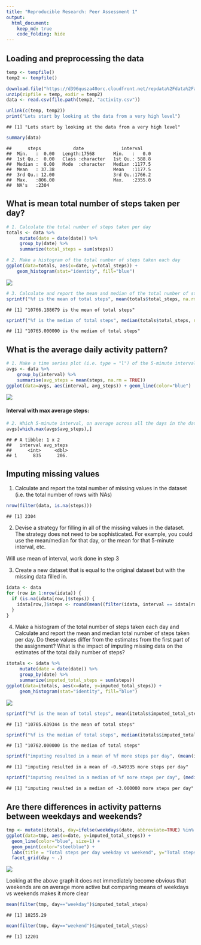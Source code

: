 ```yaml
---
title: "Reproducible Research: Peer Assessment 1"
output: 
  html_document:
    keep_md: true
    code_folding: hide
---
```




## Loading and preprocessing the data

```r
temp <- tempfile()
temp2 <- tempfile()

download.file("https://d396qusza40orc.cloudfront.net/repdata%2Fdata%2Factivity.zip",temp)
unzip(zipfile = temp, exdir = temp2)
data <- read.csv(file.path(temp2, "activity.csv"))

unlink(c(temp, temp2))
print("Lets start by looking at the data from a very high level")
```

```
## [1] "Lets start by looking at the data from a very high level"
```

```r
summary(data)
```

```
##      steps            date              interval     
##  Min.   :  0.00   Length:17568       Min.   :   0.0  
##  1st Qu.:  0.00   Class :character   1st Qu.: 588.8  
##  Median :  0.00   Mode  :character   Median :1177.5  
##  Mean   : 37.38                      Mean   :1177.5  
##  3rd Qu.: 12.00                      3rd Qu.:1766.2  
##  Max.   :806.00                      Max.   :2355.0  
##  NA's   :2304
```

## What is mean total number of steps taken per day?

```r
# 1. Calculate the total number of steps taken per day
totals <- data %>%
     mutate(date = date(date)) %>%
     group_by(date) %>%
     summarize(total_steps = sum(steps))

# 2. Make a histogram of the total number of steps taken each day
ggplot(data=totals, aes(x=date, y=total_steps)) +
    geom_histogram(stat="identity", fill="blue")
```

![](PA1_template_files/figure-html/unnamed-chunk-3-1.png)<!-- -->

```r
# 3. Calculate and report the mean and median of the total number of steps taken per day
sprintf("%f is the mean of total steps", mean(totals$total_steps, na.rm=TRUE))
```

```
## [1] "10766.188679 is the mean of total steps"
```

```r
sprintf("%f is the median of total steps", median(totals$total_steps, na.rm=TRUE))
```

```
## [1] "10765.000000 is the median of total steps"
```

## What is the average daily activity pattern?

```r
# 1. Make a time series plot (i.e. type = "l") of the 5-minute interval (x-axis) and the average number of steps taken, averaged across all days (y-axis)
avgs <- data %>% 
    group_by(interval) %>% 
    summarise(avg_steps = mean(steps, na.rm = TRUE)) 
ggplot(data=avgs, aes(interval, avg_steps)) + geom_line(color="blue")
```

![](PA1_template_files/figure-html/unnamed-chunk-4-1.png)<!-- -->

#### Interval with max average steps:

```r
# 2. Which 5-minute interval, on average across all the days in the dataset, contains the maximum number of steps?
avgs[which.max(avgs$avg_steps),]
```

```
## # A tibble: 1 x 2
##   interval avg_steps
##      <int>     <dbl>
## 1      835      206.
```

## Imputing missing values
1. Calculate and report the total number of missing values in the dataset (i.e. the total number of rows with NAs)

```r
nrow(filter(data, is.na(steps)))
```

```
## [1] 2304
```

2. Devise a strategy for filling in all of the missing values in the dataset. The strategy does not need to be sophisticated. For example, you could use the mean/median for that day, or the mean for that 5-minute interval, etc.

Will use mean of interval, work done in step 3

3. Create a new dataset that is equal to the original dataset but with the missing data filled in.

```r
idata <- data
for (row in 1:nrow(idata)) {
  if (is.na(idata[row,]$steps)) {
    idata[row,]$steps <- round(mean((filter(idata, interval == idata[row,]$interval))$steps, na.rm=TRUE))
  }
}
```
4. Make a histogram of the total number of steps taken each day and Calculate and report the mean and median total number of steps taken per day. Do these values differ from the estimates from the first part of the assignment? What is the impact of imputing missing data on the estimates of the total daily number of steps?

```r
itotals <- idata %>%
     mutate(date = date(date)) %>%
     group_by(date) %>%
     summarize(imputed_total_steps = sum(steps))
ggplot(data=itotals, aes(x=date, y=imputed_total_steps)) +
     geom_histogram(stat="identity", fill="blue")
```

![](PA1_template_files/figure-html/unnamed-chunk-8-1.png)<!-- -->

```r
sprintf("%f is the mean of total steps", mean(itotals$imputed_total_steps, na.rm=TRUE))
```

```
## [1] "10765.639344 is the mean of total steps"
```

```r
sprintf("%f is the median of total steps", median(itotals$imputed_total_steps, na.rm=TRUE))
```

```
## [1] "10762.000000 is the median of total steps"
```

```r
sprintf("imputing resulted in a mean of %f more steps per day", (mean(itotals$imputed_total_steps, na.rm=TRUE) - mean(totals$total_steps, na.rm=TRUE)))
```

```
## [1] "imputing resulted in a mean of -0.549335 more steps per day"
```

```r
sprintf("imputing resulted in a median of %f more steps per day", (median(itotals$imputed_total_steps, na.rm=TRUE) - median(totals$total_steps, na.rm=TRUE)))
```

```
## [1] "imputing resulted in a median of -3.000000 more steps per day"
```


## Are there differences in activity patterns between weekdays and weekends?

```r
tmp <- mutate(itotals, day=ifelse(weekdays(date, abbreviate=TRUE) %in% c("Mon","Tue","Wed","Thu","Fri"), "weekday", "weekend"))
ggplot(data=tmp, aes(x=date, y=imputed_total_steps)) +
  geom_line(color="blue", size=1) +
  geom_point(color="steelblue") +
  labs(title = "Total steps per day weekday vs weekend", y="Total steps", x="date") +
  facet_grid(day ~ .)
```

![](PA1_template_files/figure-html/unnamed-chunk-9-1.png)<!-- -->

Looking at the above graph it does not immediately become obvious that weekends are on average more active but comparing means of weekdays vs weekends makes it more clear


```r
mean(filter(tmp, day=="weekday")$imputed_total_steps)
```

```
## [1] 10255.29
```

```r
mean(filter(tmp, day=="weekend")$imputed_total_steps)
```

```
## [1] 12201
```
